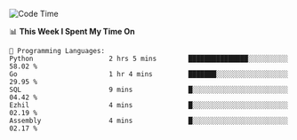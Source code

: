 <!--START_SECTION:waka-->
![Code Time](http://img.shields.io/badge/Code%20Time-985%20hrs%2037%20mins-blue)

📊 **This Week I Spent My Time On** 

```text
💬 Programming Languages: 
Python                   2 hrs 5 mins        ███████████████░░░░░░░░░░   58.02 % 
Go                       1 hr 4 mins         ███████░░░░░░░░░░░░░░░░░░   29.95 % 
SQL                      9 mins              █░░░░░░░░░░░░░░░░░░░░░░░░   04.42 % 
Ezhil                    4 mins              █░░░░░░░░░░░░░░░░░░░░░░░░   02.19 % 
Assembly                 4 mins              █░░░░░░░░░░░░░░░░░░░░░░░░   02.17 % 
```


<!--END_SECTION:waka-->